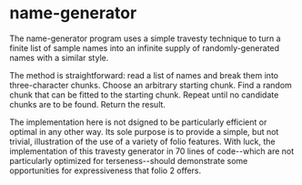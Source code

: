 # name-generator

The name-generator program uses a simple travesty technique to turn a
finite list of sample names into an infinite supply of
randomly-generated names with a similar style.

The method is straightforward: read a list of names and break them
into three-character chunks. Choose an arbitrary starting chunk. Find
a random chunk that can be fitted to the starting chunk. Repeat until
no candidate chunks are to be found. Return the result.

The implementation here is not dsigned to be particularly efficient or
optimal in any other way. Its sole purpose is to provide a simple, but
not trivial, illustration of the use of a variety of folio
features. With luck, the implementation of this travesty generator in
70 lines of code--which are not particularly optimized for
terseness--should demonstrate some opportunities for expressiveness
that folio 2 offers.



